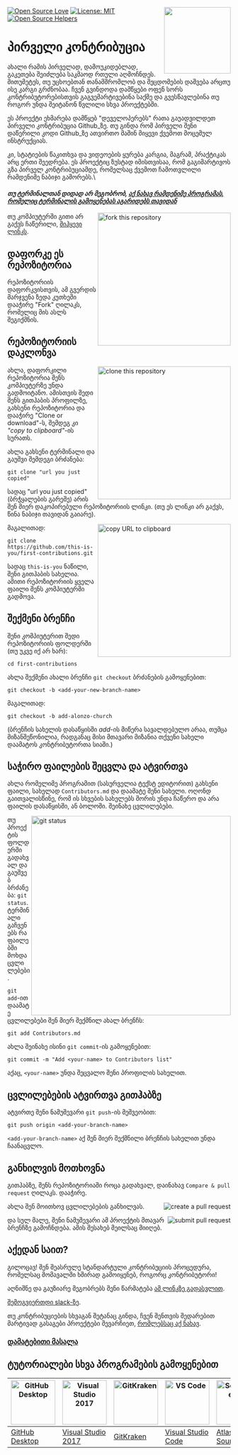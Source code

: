 [![Open Source Love](https://badges.frapsoft.com/os/v1/open-source.svg?v=103)](https://github.com/ellerbrock/open-source-badges/)
[<img align="right" width="150" src="https://firstcontributions.github.io/assets/Readme/join-slack-team.png">](https://join.slack.com/t/firstcontributors/shared_invite/zt-1hg51qkgm-Xc7HxhsiPYNN3ofX2_I8FA)
[![License: MIT](https://img.shields.io/badge/License-MIT-green.svg)](https://opensource.org/licenses/MIT)
[![Open Source Helpers](https://www.codetriage.com/roshanjossey/first-contributions/badges/users.svg)](https://www.codetriage.com/roshanjossey/first-contributions)


# პირველი კონტრიბუცია
ახალი რამის პირველად, დამოუკიდებლად, გაკეთება შეიძლება საკმაოდ რთული აღმოჩნდეს. მითუმეტეს, თუ უცხოებთან თანამშრომლობ და შეცდომების დაშვება არცთუ ისე კარგი გრძნობაა. ჩვენ გვინდოდა დამწყები ოფენ სორს კონტრიბუტორებისთვის გაგვემარტივებინა საქმე და გვესწავლებინა თუ როგორ უნდა შეიტანონ წვლილი სხვა პროექტებში.

ეს პროექტი ეხმარება დამწყებ "დეველოპერებს" რათა გაუადვილდეთ პირველი კონტრიბუცია Github_ზე. თუ გინდა რომ პირველი შენი დაწერილი კოდი Github_ზე ათვირთო მაშინ მიყევი ქვემოთ მოცემულ ინსტრუქციას.

კი, სტატიების წაკითხვა და ვიდეოების ყურება კარგია, მაგრამ, პრაქტიკას არც ერთი შეედრება. ეს პროექტიც ზუსტად იმისთვისაა, რომ გაგიმარტივოს გზა პირველ კონტრიბუციამდე, რომელსაც ქვემოთ ჩამოთვლილი რამდენიმე ნაბიჯი გაშორებს.\


#### *თუ ტერმინალთან დიდად არ მეგობრობ, [აქ ნახავ რამდენიმე პროგრამას, რომელიც ტერმინალის გამოყენებას აგარიდებს თავიდან]( #ტუტორიალები-სხვა-პროგრამების-გამოყენებით )*

<img align="right" width="300" src="https://firstcontributions.github.io/assets/Readme/fork.png" alt="fork this repository" />

თუ კომპიუტერში გითი არ გაქვს ჩაწერილი, [მიჰყევი ლინკს]( https://help.github.com/articles/set-up-git/).

## დაფორკე ეს რეპოზიტორია

რეპოზიტორიის დაფორკვისთვის, ამ გვერდის მარჯვენა ზედა კუთხეში დააჭირე "Fork" ღილაკს, რომელიც მის ასლს შეგიქმნის.

## რეპოზიტორიის დაკლონვა

<img align="right" width="300" src="https://firstcontributions.github.io/assets/Readme/clone.png" alt="clone this repository" />

ახლა, დაფორკილი რეპოზიტორია შენს კომპიუტერზე უნდა გადმოიტანო. ამისთვის შედი შენს გითჰაბის პროფილზე, გახსენი რეპოზიტორია და დააჭირე "Clone or download"-ს, შემდეგ კი *"copy to clipboard"*-ის სურათს.

ახლა გახსენი ტერმინალი და გაუშვი შემდეგი ბრძანება:

```
git clone "url you just copied"
```
სადაც "url you just copied" (ბრჭყალების გარეშე) არის შენ მიერ დაკოპირებული რეპოზიტორიის ლინკი. (თუ ეს ლინკი არ გაქვს, წინა ნაბიჯი თავიდან გაიარე).

<img align="right" width="300" src="https://firstcontributions.github.io/assets/Readme/copy-to-clipboard.png" alt="copy URL to clipboard" />

მაგალითად:
```
git clone https://github.com/this-is-you/first-contributions.git
```
სადაც `this-is-you` ნაწილი, შენი გითჰაბის სახელია. ამითი რეპოზიტორიის ყველა ფაილი შენს კომპიუტერში გადმოვა.

## შექმენი ბრენჩი

შენი კომპიუტერით შედი რეპოზიტორიის ფოლდერში (თუ უკვე იქ არ ხარ):

```
cd first-contributions
```
ახლა შექმენი ახალი ბრენჩი `git checkout` ბრძანების გამოყენებით:
```
git checkout -b <add-your-new-branch-name>
```

მაგალითად:
```
git checkout -b add-alonzo-church
```
(ბრენჩის სახელის დასაწყისში *add*-ის მიწერა სავალდებულო არაა, თუმცა მიზანშეწონილია, რადგანაც მისი მთავარი მიზანია თქვენი სახელი დაამატოს კონტრიბუტორთა სიაში.)

## საჭირო ფაილების შეცვლა და ატვირთვა

ახლა რომელიმე პროგრამით (სასურველია ტექსტ ედიტორით) გახსენი ფაილი, სახელად `Contributors.md` და დაამატე შენი სახელი. ოღონდ გაითვალისწინე, რომ ის სხვების სახელებს შორის უნდა ჩაწერო და არა ფაილის დასაწყისში, ან ბოლოში. შეინახე ცვლილებები.

<img align="right" width="450" src="https://firstcontributions.github.io/assets/Readme/git-status.png" alt="git status" />


თუ პროექტის ფოლდერში გადახვალ და გაუშვებ ბრძანება: `git status`. ტერმინალი გაჩვენებს რა ფაილებში მოხდა ცვლილებები.


`git add`-ით დაამატე ცვლილებები შენ მიერ შექმნილ ახალ ბრენჩს:

```
git add Contributors.md
```

ახლა შეინახე ისინი `git commit`-ის გამოყენებით:
```
git commit -m "Add <your-name> to Contributors list"
```
აქაც, `<your-name>` უნდა შეცვალო შენი პროფილის სახელით.

## ცვლილებების ატვირთვა გითჰაბზე

ატვირთე შენი ნამუშევარი `git push`-ის მეშვეობით:
```
git push origin <add-your-branch-name>
```
`<add-your-branch-name>` აქ შენ მიერ შექმნილი ბრენჩის სახელით უნდა ჩაანაცვლო.

## განხილვის მოთხოვნა

გითჰაბზე, შენს რეპოზიტორიაში როცა გადახვალ, დაინახავ `Compare & pull request` ღილაკს. დააჭირე.

<img style="float: right;" src="https://firstcontributions.github.io/assets/Readme/compare-and-pull.png" alt="create a pull request" />

ახლა შენ მოითხოვ ცვლილებების განხილვას.

<img style="float: right;" src="https://firstcontributions.github.io/assets/Readme/submit-pull-request.png" alt="submit pull request" />

და სულ მალე, შენი ნამუშევარი ამ პროექტის მთავარ ბრენჩზე გამოჩნდება. ამის შესახებ მეილსაც მიიღებ.

## აქედან საით?

გილოცავ! შენ შეასრულე სტანდარტული კონტრიბუციის პროცედურა, რომელსაც მომავალში ხშირად გამოიყენებ, როგორც კონტრიბუტორი!

აღნიშნე და გაუზიარე მეგობრებს შენი წარმატება [ამ ლინკზე გადასვლით](https://firstcontributions.github.io/#social-share).

[შემოგვიერთდი slack-ზე](https://join.slack.com/t/firstcontributors/shared_invite/zt-1hg51qkgm-Xc7HxhsiPYNN3ofX2_I8FA).

თუ კონტრიბუციების სხვაგან შეტანაც გინდა, ჩვენ შენთვის შედარებით მარტივად გასაგები პროექტები შევარჩიეთ,  [რომლებსაც აქ ნახავ](https://firstcontributions.github.io/#project-list).

### [დამატებითი მასალა](../additional-material/git_workflow_scenarios/additional-material.md)


## ტუტორიალები სხვა პროგრამების გამოყენებით

| <a href="../github-desktop-tutorial.md"><img alt="GitHub Desktop" src="https://desktop.github.com/images/desktop-icon.svg" width="100"></a> | <a href="../github-windows-vs2017-tutorial.md"><img alt="Visual Studio 2017" src="https://upload.wikimedia.org/wikipedia/commons/c/cd/Visual_Studio_2017_Logo.svg" width="100"></a> | <a href="../gitkraken-tutorial.md"><img alt="GitKraken" src="https://firstcontributions.github.io/assets/Readme/gk-icon.png" width="100"></a> | <a href="../github-windows-vs-code-tutorial.md"><img alt="VS Code" src="https://upload.wikimedia.org/wikipedia/commons/1/1c/Visual_Studio_Code_1.35_icon.png" width=100></a> | <a href="../sourcetree-macos-tutorial.md"><img alt="Sourcetree App" src="https://wac-cdn.atlassian.com/dam/jcr:81b15cde-be2e-4f4a-8af7-9436f4a1b431/Sourcetree-icon-blue.svg" width=100></a> | <a href="../github-windows-intellij-tutorial.md"><img alt="IntelliJ IDEA" src="https://upload.wikimedia.org/wikipedia/commons/thumb/9/9c/IntelliJ_IDEA_Icon.svg/512px-IntelliJ_IDEA_Icon.svg.png" width=100></a> |
| ------------------------------------------------------------ | ------------------------------------------------------------ | ------------------------------------------------------------ | ------------------------------------------------------------ | ------------------------------------------------------------ | ------------------------------------------------------------ |
| [GitHub Desktop](../github-desktop-tutorial.md)            | [Visual Studio 2017](../github-windows-vs2017-tutorial.md)      | [GitKraken](../gitkraken-tutorial.md)                        | [Visual Studio Code](../github-windows-vs-code-tutorial.md)     | [Atlassian Sourcetree](../sourcetree-macos-tutorial.md)      | [IntelliJ IDEA](../github-windows-intellij-tutorial.md)         |